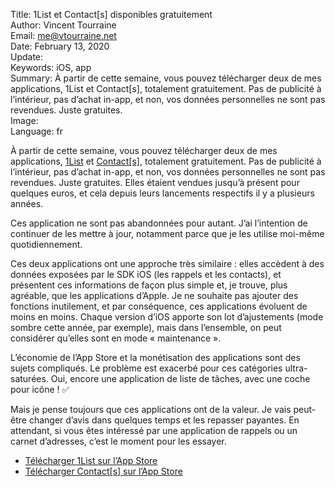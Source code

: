 Title:     1List et Contact[s] disponibles gratuitement  
Author:    Vincent Tourraine  
Email:     me@vtourraine.net  
Date:      February 13, 2020  
Update:    
Keywords:  iOS, app  
Summary:   À partir de cette semaine, vous pouvez télécharger deux de mes applications, 1List et Contact[s], totalement gratuitement. Pas de publicité à l’intérieur, pas d’achat in-app, et non, vos données personnelles ne sont pas revendues. Juste gratuites.  
Image:     
Language:  fr  


À partir de cette semaine, vous pouvez télécharger deux de mes applications, [1List](https://www.studioamanga.com/onelist/) et [Contact[s]](https://www.studioamanga.com/contacts/), totalement gratuitement. Pas de publicité à l’intérieur, pas d’achat in-app, et non, vos données personnelles ne sont pas revendues. Juste gratuites. Elles étaient vendues jusqu’à présent pour quelques euros, et cela depuis leurs lancements respectifs il y a plusieurs années.

Ces application ne sont pas abandonnées pour autant. J’ai l’intention de continuer de les mettre à jour, notamment parce que je les utilise moi-même quotidiennement.

Ces deux applications ont une approche très similaire : elles accèdent à des données exposées par le SDK iOS (les rappels et les contacts), et présentent ces informations de façon plus simple et, je trouve, plus agréable, que les applications d’Apple. Je ne souhaite pas ajouter des fonctions inutilement, et par conséquence, ces applications évoluent de moins en moins. Chaque version d’iOS apporte son lot d’ajustements (mode sombre cette année, par exemple), mais dans l’ensemble, on peut considérer qu’elles sont en mode « maintenance ».

L’économie de l’App Store et la monétisation des applications sont des sujets compliqués. Le problème est exacerbé pour ces catégories ultra-saturées. Oui, encore une application de liste de tâches, avec une coche pour icône ! ✅

Mais je pense toujours que ces applications ont de la valeur. Je vais peut-être changer d’avis dans quelques temps et les repasser payantes. En attendant, si vous êtes intéressé par une application de rappels ou un carnet d’adresses, c’est le moment pour les essayer.

- [Télécharger 1List sur l’App Store](https://itunes.apple.com/app/1list-fast-simple-reminders/id579440241?mt=8&at=1000lMiD)
- [Télécharger Contact[s] sur l’App Store](https://itunes.apple.com/app/contact-s-2/id639507613?mt=8&at=1000lMiD)
